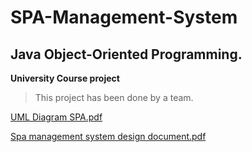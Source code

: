 # SPA-Management-System
## Java Object-Oriented Programming.
**University Course project**
>This project has been done by a team.

[UML Diagram SPA.pdf](https://github.com/Jenan-Ibrahim/SPA-Management-System/files/11062486/UML.Diagram.SPA.pdf)

[Spa management system design document.pdf](https://github.com/Jenan-Ibrahim/SPA-Management-System/files/11062450/Spa.management.system.design.document.pdf)
